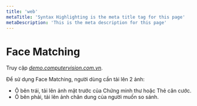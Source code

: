 ```yaml
---
title: 'web'
metaTitle: 'Syntax Highlighting is the meta title tag for this page'
metaDescription: 'This is the meta description for this page'
---
```


# Face Matching

Truy cập _[demo.computervision.com.vn](https://demo.computervision.com.vn/)_.

Để sử dụng Face Matching, người dùng cần tải lên 2 ảnh:

- Ô bên trái, tải lên ảnh mặt trước của Chứng minh thư hoặc Thẻ căn cước.
- Ô bên phải, tải lên ảnh chân dung của người muốn so sánh.
